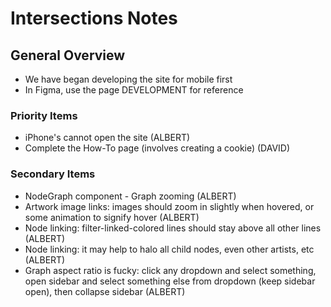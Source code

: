 # Intersections Notes

## General Overview

- We have began developing the site for mobile first
- In Figma, use the page DEVELOPMENT for reference

### Priority Items

- iPhone's cannot open the site (ALBERT)
- Complete the How-To page (involves creating a cookie) (DAVID)

### Secondary Items

- NodeGraph component - Graph zooming (ALBERT)
- Artwork image links: images should zoom in slightly when hovered, or some animation to signify hover (ALBERT)
- Node linking: filter-linked-colored lines should stay above all other lines (ALBERT)
- Node linking: it may help to halo all child nodes, even other artists, etc (ALBERT)
- Graph aspect ratio is fucky: click any dropdown and select something, open sidebar and select something else from dropdown (keep sidebar open), then collapse sidebar (ALBERT)
